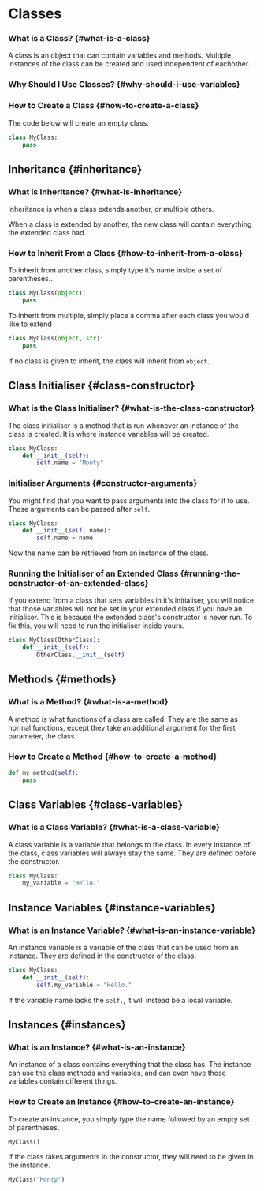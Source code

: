 # Classes

### What is a Class? {#what-is-a-class}

A class is an object that can contain variables and methods. Multiple instances of the class can be created and used independent of eachother.

### Why Should I Use Classes? {#why-should-i-use-variables}

### How to Create a Class {#how-to-create-a-class}

The code below will create an empty class.

```python
class MyClass:
    pass
```

## Inheritance {#inheritance}

### What is Inheritance? {#what-is-inheritance}

Inheritance is when a class extends another, or multiple others.

When a class is extended by another, the new class will contain everything the extended class had.

### How to Inherit From a Class {#how-to-inherit-from-a-class}

To inherit from another class, simply type it's name inside a set of parentheses..

```python
class MyClass(object):
    pass
```

To inherit from multiple, simply place a comma after each class you would like to extend

```python
class MyClass(object, str):
    pass
```

If no class is given to inherit, the class will inherit from `object`.

## Class Initialiser {#class-constructor}

### What is the Class Initialiser? {#what-is-the-class-constructor}

The class initialiser is a method that is run whenever an instance of the class is created. It is where instance variables will be created.

```python
class MyClass:
    def __init__(self):
        self.name = "Monty"
```

### Initialiser Arguments {#constructor-arguments}

You might find that you want to pass arguments into the class for it to use. These arguments can be passed after `self`.

```python
class MyClass:
    def __init__(self, name):
        self.name = name
```

Now the name can be retrieved from an instance of the class.

### Running the Initialiser of an Extended Class {#running-the-constructor-of-an-extended-class}

If you extend from a class that sets variables in it's initialiser, you will notice that those variables will not be set in your extended class if you have an initialiser. This is because the extended class's constructor is never run. To fix this, you will need to run the initialiser inside yours.

```python
class MyClass(OtherClass):
    def __init__(self):
        OtherClass.__init__(self)
```

## Methods {#methods}

### What is a Method? {#what-is-a-method}

A method is what functions of a class are called. They are the same as normal functions, except they take an additional argument for the first parameter, the class.

### How to Create a Method {#how-to-create-a-method}

```python
def my_method(self):
    pass
```

## Class Variables {#class-variables}

### What is a Class Variable? {#what-is-a-class-variable}

A class variable is a variable that belongs to the class. In every instance of the class, class variables will always stay the same. They are defined before the constructor.

```python
class MyClass:
    my_variable = "Hello."
```

## Instance Variables {#instance-variables}

### What is an Instance Variable? {#what-is-an-instance-variable}

An instance variable is a variable of the class that can be used from an instance. They are defined in the constructor of the class.

```python
class MyClass:
    def __init__(self):
        self.my_variable = "Hello."
```

If the variable name lacks the `self.`, it will instead be a local variable.

## Instances {#instances}

### What is an Instance? {#what-is-an-instance}

An instance of a class contains everything that the class has. The instance can use the class methods and variables, and can even have those variables contain different things.

### How to Create an Instance {#how-to-create-an-instance}

To create an instance, you simply type the name followed by an empty set of parentheses.

```python
MyClass()
```

If the class takes arguments in the constructor, they will need to be given in the instance.

```python
MyClass("Monty")
```

